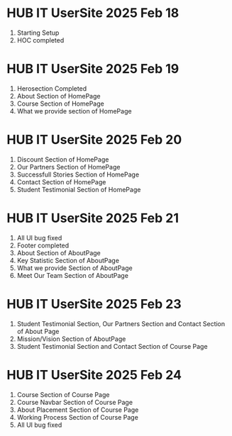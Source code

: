 # HUB IT UserSite 2025 Feb 18

1. Starting Setup
2. HOC completed

# HUB IT UserSite 2025 Feb 19

1. Herosection Completed
2. About Section of HomePage
3. Course Section of HomePage
4. What we provide section of HomePage

# HUB IT UserSite 2025 Feb 20

1. Discount Section of HomePage
2. Our Partners Section of HomePage
3. Successfull Stories Section of HomePage
4. Contact Section of HomePage
5. Student Testimonial Section of HomePage

# HUB IT UserSite 2025 Feb 21

1. All UI bug fixed
2. Footer completed
3. About Section of AboutPage
4. Key Statistic Section of AboutPage
5. What we provide Section of AboutPage
6. Meet Our Team Section of AboutPage

# HUB IT UserSite 2025 Feb 23

1. Student Testimonial Section, Our Partners Section and Contact Section of About Page
2. Mission/Vision Section of AboutPage
3. Student Testimonial Section and Contact Section of Course Page

# HUB IT UserSite 2025 Feb 24
1. Course Section of Course Page
2. Course Navbar Section of Course Page
3. About Placement Section of Course Page
4. Working Process Section of Course Page
5. All UI bug fixed